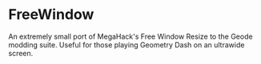 # FreeWindow

An extremely small port of MegaHack's Free Window Resize to the Geode modding suite. Useful for those playing Geometry Dash on an ultrawide screen.